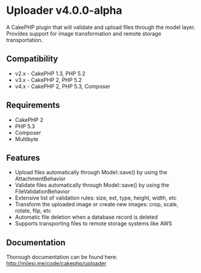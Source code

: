 # Uploader v4.0.0-alpha #

A CakePHP plugin that will validate and upload files through the model layer.
Provides support for image transformation and remote storage transportation.

## Compatibility ##

* v2.x - CakePHP 1.3, PHP 5.2
* v3.x - CakePHP 2, PHP 5.2
* v4.x - CakePHP 2, PHP 5.3, Composer

## Requirements ##

* CakePHP 2
* PHP 5.3
* Composer
* Multibyte

## Features ##

* Upload files automatically through Model::save() by using the AttachmentBehavior
* Validate files automatically through Model::save() by using the FileValidationBehavior
* Extensive list of validation rules: size, ext, type, height, width, etc
* Transform the uploaded image or create new images: crop, scale, rotate, flip, etc
* Automatic file deletion when a database record is deleted
* Supports transporting files to remote storage systems like AWS

## Documentation ##

Thorough documentation can be found here: http://milesj.me/code/cakephp/uploader